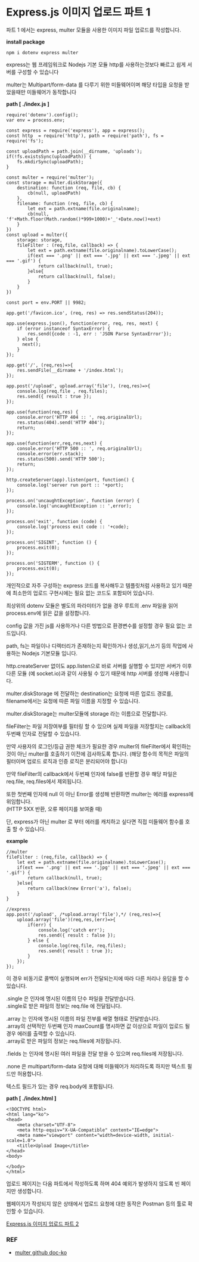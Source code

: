 # Express.js 이미지 업로드 파트 1

파트 1 에서는 express, multer 모듈을 사용한 이미지 파일 업로드를 작성합니다.

**install package**
```
npm i dotenv express multer
```

express는 웹 프레임워크로 Nodejs 기본 모듈 http를 사용하는것보다 빠르고 쉽게 서버를 구성할 수 있습니다

multer는 Multipart/form-data 를 다루기 위한 미들웨어이며 해당 타입을 요청을 받았을때만 미들웨어가 동작합니다

**path [ ./index.js ]**
```
require('dotenv').config();
var env = process.env;

const express = require('express'), app = express();
const http  = require('http'), path = require('path'), fs = require('fs');

const uploadPath = path.join(__dirname, 'uploads');
if(!fs.existsSync(uploadPath)) {
    fs.mkdirSync(uploadPath);
}

const multer = require('multer');
const storage = multer.diskStorage({
    destination: function (req, file, cb) {
        cb(null, uploadPath)
    },
    filename: function (req, file, cb) {
        let ext = path.extname(file.originalname);
        cb(null, 'f'+Math.floor(Math.random()*999+1000)+'_'+Date.now()+ext)
    }
})
const upload = multer({ 
    storage: storage,
    fileFilter : (req,file, callback) => {
        let ext = path.extname(file.originalname).toLowerCase();
        if(ext === '.png' || ext === '.jpg' || ext === '.jpeg' || ext === '.gif') {
            return callback(null, true);
        }else{
            return callback(null, false);
        }
    }
}) 

const port = env.PORT || 9982;

app.get('/favicon.ico', (req, res) => res.sendStatus(204));

app.use(express.json(), function(error, req, res, next) {
    if (error instanceof SyntaxError) {
        res.send({code : -1, err : 'JSON Parse SyntaxError'});
    } else {
      next();
    }
});

app.get('/', (req,res)=>{
    res.sendFile(__dirname + '/index.html');
});

app.post('/upload', upload.array('file'), (req,res)=>{
    console.log(req.file , req.files);
    res.send({ result : true });
});

app.use(function(req,res) {
    console.error('HTTP 404 :: ', req.originalUrl);
    res.status(404).send('HTTP 404');
    return;
});

app.use(function(err,req,res,next) {
    console.error('HTTP 500 :: ', req.originalUrl);
    console.error(err.stack);
    res.status(500).send('HTTP 500');
    return;
});

http.createServer(app).listen(port, function() {
    console.log('server run port :: '+port);
});

process.on('uncaughtException', function (error) {
    console.log('uncaughtException :: ',error);
});

process.on('exit', function (code) {
    console.log('process exit code :: '+code);
});

process.on('SIGINT', function () {
    process.exit(0);
});

process.on('SIGTERM', function () {
    process.exit(0);
});
```

개인적으로 자주 구성하는 express 코드를 복사해두고 템플릿처럼 사용하고 있기 때문에 최소한의 업로드 구현시에는 필요 없는 코드도 포함되어 있습니다.   

최상위의 dotenv 모듈은 별도의 파라미터가 없을 경우 루트의 .env 파일을 읽어 process.env에 읽은 값을 설정합니다.   

config 값을 가진 js를 사용하거나 다른 방법으로 환경변수를 설정할 경우 필요 없는 코드입니다.

path, fs는 파일이나 디렉터리가 존재하는지 확인하거나 생성,읽기,쓰기 등의 작업에 사용하는 Nodejs 기본모듈 입니다.

http.createServer 없이도 app.listen으로 바로 서버를 실행할 수 있지만 서버가 이후 다른 모듈 (예 socket.io)과 같이 사용될 수 있기 때문에 http 서버를 생성해 사용합니다.

multer.diskStorage 에 전달하는 destination는 요청에 따른 업로드 경로를, filename에서는 요청에 따른 파일 이름을 지정할 수 있습니다.

multer.diskStorage는 multer모듈에 storage 라는 이름으로 전달합니다.

fileFilter는 파일 저장여부를 필터링 할 수 있으며 실제 파일을 저장할지는 callback의 두번째 인자로 전달할 수 있습니다.

만약 사용자의 로그인/등급 권한 체크가 필요한 경우 multer의 fileFilter에서 확인하는것이 아닌 multer를 호출하기 이전에 검사하도록 합니다. (해당 함수의 목적은 파일의 필터이며 업로드 로직과 인증 로직은 분리되어야 합니다)

만약 fileFilter의 callback에서 두번째 인자에 false를 반환할 경우 해당 파일은 req.file, req.files에서 제외됩니다.

또한 첫번째 인자에 null 이 아닌 Error를 생성해 반환하면 multer는 에러를 express에 위임합니다.   
(HTTP 5XX 반환, 오류 페이지를 보여줄 때)

단, express가 아닌 multer 로 부터 에러를 캐치하고 싶다면 직접 미들웨어 함수를 호출 할 수 있습니다.

**example**
```
//multer
fileFilter : (req,file, callback) => {
    let ext = path.extname(file.originalname).toLowerCase();
    if(ext === '.png' || ext === '.jpg' || ext === '.jpeg' || ext === '.gif') {
        return callback(null, true);
    }else{
        return callback(new Error('a'), false);
    }
}

//express
app.post('/upload', /*upload.array('file'),*/ (req,res)=>{
    upload.array('file')(req,res,(err)=>{
        if(err) {
            console.log('catch err');
            res.send({ result : false });
        } else {
            console.log(req.file, req.files);
            res.send({ result : true });
        }
    });    
});
```

이 경우 비동기로 콜백이 실행되며 err가 전달되는지에 따라 다른 처리나 응답을 할 수 있습니다.

.single 은 인자에 명시된 이름의 단수 파일을 전달받습니다.   
.single로 받은 파일의 정보는 req.file 에 전달됩니다.

.array 는 인자에 명시된 이름의 파일 전부를 배열 형태로 전달받습니다.   
.array의 선택적인 두번째 인자 maxCount를 명시하면 값 이상으로 파일이 업로드 될 경우 에러를 출력할 수 있습니다.   
.array로 받은 파일의 정보는 req.files에 저장됩니다.

.fields 는 인자에 명시된 여러 파일을 전달 받을 수 있으며 req.files에 저장됩니다.

.none 은 multipart/form-data 요청에 대해 미들웨어가 처리하도록 하지만 텍스트 필드만 허용합니다.   

텍스트 필드가 있는 경우 req.body에 포함됩니다.

**path [ ./index.html ]**
```
<!DOCTYPE html>
<html lang="ko">
<head>
    <meta charset="UTF-8">
    <meta http-equiv="X-UA-Compatible" content="IE=edge">
    <meta name="viewport" content="width=device-width, initial-scale=1.0">
    <title>Upload Image</title>
</head>
<body>
    
</body>
</html>
```

업로드 페이지는 다음 파트에서 작성하도록 하며 404 예외가 발생하지 않도록 빈 페이지만 생성합니다.   

웹페이지가 작성되지 않은 상태에서 업로드 요청에 대한 동작은 Postman 등의 툴로 확인할 수 있습니다.

[Express.js 이미지 업로드 파트 2](./imgUploadPart2.md)

### REF
* [multer github doc-ko](https://github.com/expressjs/multer/blob/master/doc/README-ko.md)